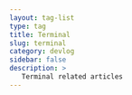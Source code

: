 ```yaml
---
layout: tag-list
type: tag
title: Terminal
slug: terminal
category: devlog
sidebar: false
description: >
   Terminal related articles
---
```

